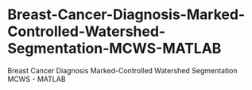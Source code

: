# Breast-Cancer-Diagnosis-Marked-Controlled-Watershed-Segmentation-MCWS-MATLAB
Breast Cancer Diagnosis Marked-Controlled Watershed Segmentation MCWS - MATLAB
